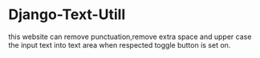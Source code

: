 # Django-Text-Utill
this website can remove punctuation,remove extra space and upper case the input text into text area when respected toggle button is set on.
